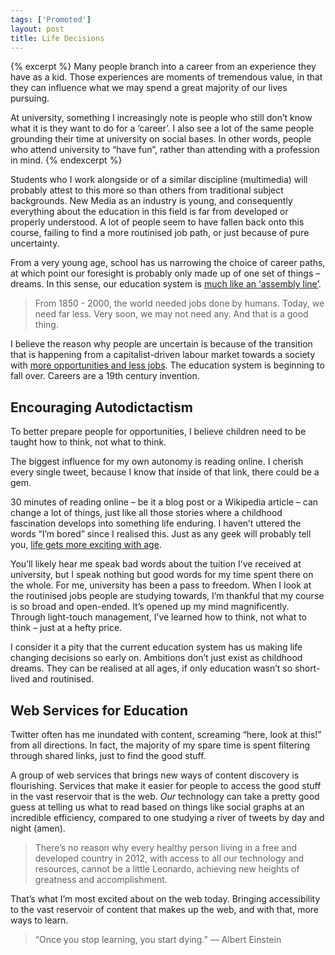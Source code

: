 ```yaml
---
tags: ['Promoted']
layout: post
title: Life Decisions
---
```


{% excerpt %}
Many people branch into a career from an experience they have as a kid. Those experiences are moments of tremendous value, in that they can influence what we may spend a great majority of our lives pursuing.

At university, something I increasingly note is people who still don’t know what it is they want to do for a ‘career’. I also see a lot of the same people grounding their time at university on social bases. In other words, people who attend university to “have fun”, rather than attending with a profession in mind.
{% endexcerpt %}

Students who I work alongside or of a similar discipline (multimedia) will probably attest to this more so than others from traditional subject backgrounds. New Media as an industry is young, and consequently everything about the education in this field is far from developed or properly understood. A lot of people seem to have fallen back onto this course, failing to find a more routinised job path, or just because of pure uncertainty.

From a very young age, school has us narrowing the choice of career paths, at which point our foresight is probably only made up of one set of things – dreams. In this sense, our education system is [much like an ‘assembly line’](http://francispedraza.com/who-wants-a-job).

> From 1850 - 2000, the world needed jobs done by humans. Today, we need far less. Very soon, we may not need any. And that is a good thing.

I believe the reason why people are uncertain is because of the transition that is happening from a capitalist-driven labour market towards a society with [more opportunities and less jobs](http://francispedraza.com/who-wants-a-job). The education system is beginning to fall over. Careers are a 19th century invention.

## Encouraging Autodictactism

To better prepare people for opportunities, I believe children need to be taught how to think, not what to think.

The biggest influence for my own autonomy is reading online. I cherish every single tweet, because I know that inside of that link, there could be a gem.

30 minutes of reading online – be it a blog post or a Wikipedia article – can change a lot of things, just like all those stories where a childhood fascination develops into something life enduring. I haven’t uttered the words “I’m bored” since I realised this. Just as any geek will probably tell you, [life gets more exciting with age](http://www.smbc-comics.com/index.php?db=comics&id=2436).

You’ll likely hear me speak bad words about the tuition I’ve received at university, but I speak nothing but good words for my time spent there on the whole. For me, university has been a pass to freedom. When I look at the routinised jobs people are studying towards, I’m thankful that my course is so broad and open-ended. It’s opened up my mind magnificently. Through light-touch management, I’ve learned how to think, not what to think – just at a hefty price.

I consider it a pity that the current education system has us making life changing decisions so early on. Ambitions don’t just exist as childhood dreams. They can be realised at all ages, if only education wasn’t so short-lived and routinised.

## Web Services for Education

Twitter often has me inundated with content, screaming “here, look at this!” from all directions. In fact, the majority of my spare time is spent filtering through shared links, just to find the good stuff.

A group of web services that brings new ways of content discovery is flourishing. Services that make it easier for people to access the good stuff in the vast reservoir that is the web. *Our* technology can take a pretty good guess at telling us what to read based on things like social graphs at an incredible efficiency, compared to one studying a river of tweets by day and night (amen).

> There’s no reason why every healthy person living in a free and developed country in 2012, with access to all our technology and resources, cannot be a little Leonardo, achieving new heights of greatness and accomplishment.

That’s what I’m most excited about on the web today. Bringing accessibility to the vast reservoir of content that makes up the web, and with that, more ways to learn.

> “Once you stop learning, you start dying.” — Albert Einstein